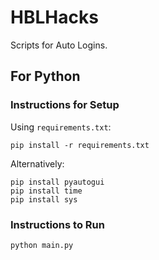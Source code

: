 # HBLHacks
Scripts for Auto Logins.
## For Python
### Instructions for Setup
Using ```requirements.txt```:
```
pip install -r requirements.txt
```
Alternatively:
```
pip install pyautogui
pip install time
pip install sys
```
### Instructions to Run
```
python main.py
```
